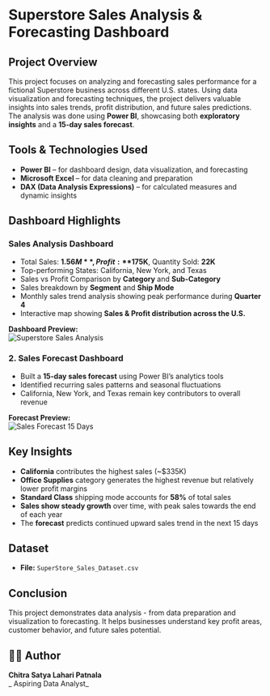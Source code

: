 #  Superstore Sales Analysis & Forecasting Dashboard

##  Project Overview
This project focuses on analyzing and forecasting sales performance for a fictional Superstore business across different U.S. states. Using data visualization and forecasting techniques, the project delivers valuable insights into sales trends, profit distribution, and future sales predictions.
The analysis was done using **Power BI**, showcasing both **exploratory insights** and a **15-day sales forecast**.



## Tools & Technologies Used
- **Power BI** – for dashboard design, data visualization, and forecasting  
- **Microsoft Excel** – for data cleaning and preparation  
- **DAX (Data Analysis Expressions)** – for calculated measures and dynamic insights  



## Dashboard Highlights

### **Sales Analysis Dashboard**
- Total Sales: **$1.56M**, Profit: **$175K**, Quantity Sold: **22K**
- Top-performing States: California, New York, and Texas
- Sales vs Profit Comparison by **Category** and **Sub-Category**
- Sales breakdown by **Segment** and **Ship Mode**
- Monthly sales trend analysis showing peak performance during **Quarter 4**
- Interactive map showing **Sales & Profit distribution across the U.S.**

 **Dashboard Preview:**  
![Superstore Sales Analysis]()



### **2. Sales Forecast Dashboard**
- Built a **15-day sales forecast** using Power BI’s analytics tools
- Identified recurring sales patterns and seasonal fluctuations  
- California, New York, and Texas remain key contributors to overall revenue  

 **Forecast Preview:**  
![Sales Forecast 15 Days]()



## Key Insights
- **California** contributes the highest sales (~$335K)  
- **Office Supplies** category generates the highest revenue but relatively lower profit margins  
- **Standard Class** shipping mode accounts for **58%** of total sales  
- **Sales show steady growth** over time, with peak sales towards the end of each year  
- The **forecast** predicts continued upward sales trend in the next 15 days  


## Dataset 
- **File:** `SuperStore_Sales_Dataset.csv`  


##  Conclusion
This project demonstrates data analysis - from data preparation and visualization to forecasting. It helps businesses understand key profit areas, customer behavior, and future sales potential.


## 👩‍💻 Author
**Chitra Satya Lahari Patnala**  
_ Aspiring Data Analyst_
